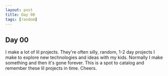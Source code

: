 ```yaml
---
layout: post
title: Day 00
tags: [random]
---
```


## Day 00

I make a lot of lil projects. They're often silly, random, 1-2 day projects I make to explore new technologies and ideas with my kids. Normally I make something and then it's gone forever. This is a spot to catalog and remember these lil projects in time. Cheers.